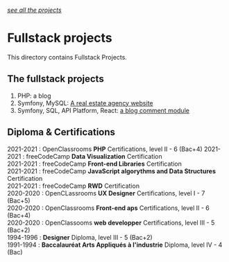 *[see all the projects](https://github.com/s-manguy/projects)*



# Fullstack projects
This directory contains Fullstack Projects.

## The fullstack projects
1. PHP: a blog 
1. Symfony, MySQL: [A real estate agency website](https://github.com/s-manguy/projects/tree/main/fullstack/ma-super-agence) 
1. Symfony, SQL, API Platform, React: [a blog comment module](https://github.com/s-manguy/projects/tree/main/fullstack/comment-module)


## Diploma & Certifications
2021-2021 : OpenClassrooms **PHP** Certifications, level II - 6 (Bac+4)
2021-2021 : freeCodeCamp **Data Visualization** Certification  
2021-2021 : freeCodeCamp **Front-end Libraries** Certification  
2021-2021 : freeCodeCamp **JavaScript algorythms and Data Structures** Certification    
2021-2021 : freeCodeCamp **RWD** Certification  
2020-2020 : OpenCLassrooms **UX Designer** Certifications, level I - 7 (Bac+5)  
2020-2020 : OpenClassrooms **Front-end aps** Certifications, level II - 6 (Bac+4)  
2020-2020 : OpenClassooms **web developper** Certifications, level III - 5 (Bac+2)  
1994-1996 : **Designer** Diploma, level III - 5 (Bac+2)  
1991-1994 : **Baccalauréat Arts Appliqués à l'industrie** Diploma, level IV - 4 (Bac)  
